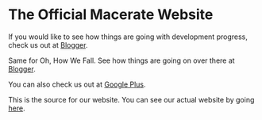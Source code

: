 # The Official Macerate Website
<p>If you would like to see how things are going with development progress, check us out at <a href="http://macerategames.blogger.com">Blogger</a>.</p>
<p>Same for Oh, How We Fall. See how things are going on over there at <a href="http://ohwf.blogger.com">Blogger</a>.</p>
<p>You can also check us out at <a href="https://plus.google.com/106456251778008971902">Google Plus</a>.</p>
<p>This is the source for our website. You can see our actual website by going <a href="http://macerate-games.github.io">here</a>.</p>
